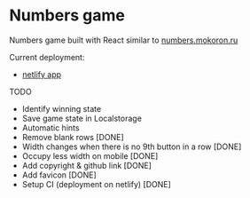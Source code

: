 # Numbers game

Numbers game built with React similar to [numbers.mokoron.ru](https://numbers.mokoron.ru/)

Current deployment:

- [netlify app](https://numbers91.netlify.app/)

TODO

- Identify winning state
- Save game state in Localstorage
- Automatic hints
- Remove blank rows [DONE]
- Width changes when there is no 9th button in a row [DONE]
- Occupy less width on mobile [DONE]
- Add copyright & github link [DONE]
- Add favicon [DONE]
- Setup CI (deployment on netlify) [DONE]
